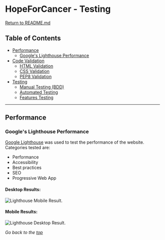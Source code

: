 # HopeForCancer - Testing

[Return to README.md](README.md)

## Table of Contents
- [Performance](#performance)
  - [Google's Lighthouse Performance](#googles-lighthouse-performance)
- [Code Validation](#code-validation)
  - [HTML Validation](#html-validation)
  - [CSS Validation](#css-validation)
  - [PEP8 Validation](#pep8-validation)
- [Testing](#testing)
  - [Manual Testing (BDD)](#manual-testing-bdd)
  - [Automated Testing](#automated-testing)
  - [Features Testing](#features-testing)

---

## Performance

### Google's Lighthouse Performance

[Google Lighthouse](https://developers.google.com/web/tools/lighthouse) was used to test the performance of the website. Categories tested are:
- Performance
- Accessibility
- Best practices
- SEO
- Progressive Web App

#### Desktop Results:
![Lighthouse Mobile Result](./assets/testing/desktop-lighthouse.jpg).

#### Mobile Results:
![Lighthouse Desktop Result](./assets/testing/mobile-lighthouse.jpg).

*Go back to the [top](#table-of-contents)*